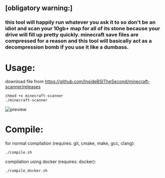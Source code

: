 ## [obligatory warning:]
### this tool will happily run whatever you ask it to so don't be an idiot and scan your 10gb+ map for all of its stone because your drive will fill up pretty quickly. minecraft save files are compressed for a reason and this tool will basically act as a decompression bomb if you use it like a dumbass.

# Usage:
download file from https://github.com/InsideBSITheSecond/minecraft-scanner/releases
```
chmod +x minecraft-scanner
./minecraft-scanner
```
![preview](https://i.imgur.com/TuLAO1W.png)

# Compile:
for normal compilation (requires: git, cmake, make, gcc, clang):
```
./compile.sh
```

compilation using docker (requires: docker):
```
./compile_docker.sh
```
